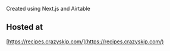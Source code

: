 Created using Next.js and Airtable

## Hosted at
[https://recipes.crazyskip.com/](https://recipes.crazyskip.com/)

